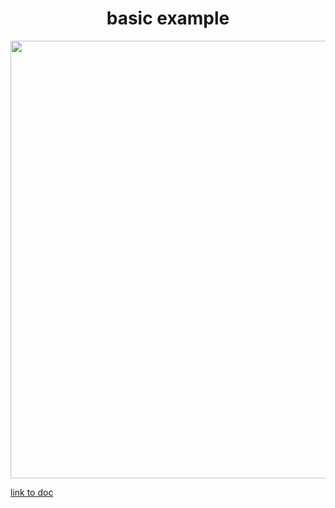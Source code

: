 
<h1 align='center'>
basic example
</h1>

<p align='center'>
<img width="700px" src='https://www.prisma.io/blog/posts/introducing-prisma.png' alt=''/>
</p>

[link to doc](https://www.prisma.io/docs/getting-started/quickstart-typescript#prerequisites)
